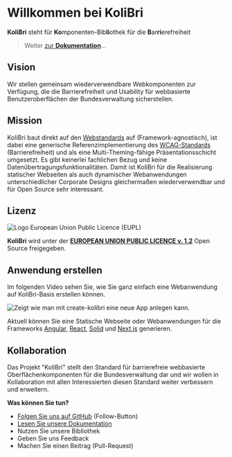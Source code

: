 # Willkommen bei KoliBri

**KoliBri** steht für **Ko**mponenten-Bib**li**othek für die **B**ar**ri**erefreiheit

> Weiter [zur **Dokumentation**](https://public-ui.github.io)…

## Vision

Wir stellen gemeinsam wiederverwendbare Webkomponenten zur Verfügung, die die Barrierefreiheit und Usability für webbasierte Benutzeroberflächen der Bundesverwaltung sicherstellen.

## Mission

KoliBri baut direkt auf den [Webstandards](https://www.w3.org/standards/webdesign/) auf (Framework-agnostisch), ist dabei eine generische Referenzimplementierung des [WCAG-Standards](https://www.w3.org/WAI/standards-guidelines/wcag/) (Barrierefreiheit) und als eine Multi-Theming-fähige Präsentationsschicht umgesetzt. Es gibt keinerlei fachlichen Bezug und keine Datenübertragungsfunktionalitäten. Damit ist KoliBri für die Realisierung statischer Webseiten als auch dynamischer Webanwendungen unterschiedlicher Corporate Designs gleichermaßen wiederverwendbar und für Open Source sehr interessant.

## Lizenz

![Logo European Union Public Licence (EUPL)](https://joinup.ec.europa.eu/sites/default/files/styles/logo/public/collection/logo/2019-12/EUPL-logo-04%20%281%29.png?itok=4H40Q1GB)

**KoliBri** wird unter der [**EUROPEAN UNION PUBLIC LICENCE v. 1.2**](https://joinup.ec.europa.eu/sites/default/files/custom-page/attachment/eupl_v1.2_de.pdf) Open Source freigegeben.

## Anwendung erstellen

Im folgenden Video sehen Sie, wie Sie ganz einfach eine Webanwendung auf KoliBri-Basis erstellen können.

![Zeigt wie man mit create-kolibri eine neue App anlegen kann.](https://raw.githubusercontent.com/public-ui/.github/main/profile/create-kolibri.gif)

Aktuell können Sie eine Statische Webseite oder Webanwendungen für die Frameworks [Angular], [React], [Solid] und [Next.js] generieren.

## Kollaboration

Das Projekt "KoliBri" stellt den Standard für barrierefreie webbasierte Oberflächenkomponenten für die Bundesverwaltung dar und wir wollen in Kollaboration mit allen Interessierten diesen Standard weiter verbessern und erweitern.

**Was können Sie tun?**
- [Folgen Sie uns auf GitHub](https://github.com/orgs/public-ui/followers) (Follow-Button)
- [Lesen Sie unsere Dokumentation](https://public-ui.github.io)
- Nutzen Sie unsere Bibliothek
- Geben Sie uns Feedback
- Machen Sie einen Beitrag (Pull-Request)


[angular]: https://angular.io
[react]: https://react.org
[solid]: https://www.solidjs.com
[next.js]: https://nextjs.org
